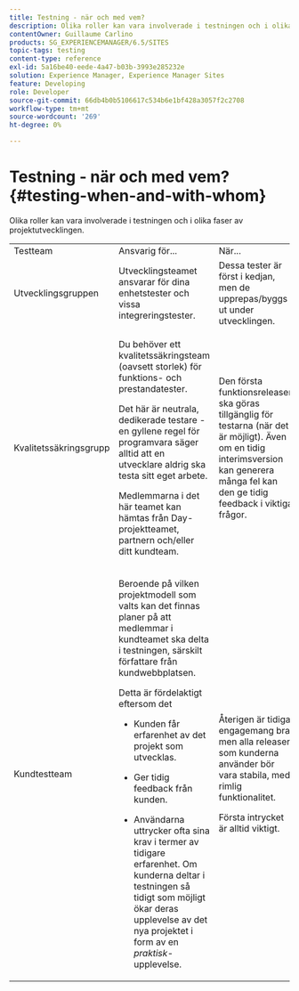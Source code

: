 ```yaml
---
title: Testning - när och med vem?
description: Olika roller kan vara involverade i testningen och i olika faser av projektutvecklingen.
contentOwner: Guillaume Carlino
products: SG_EXPERIENCEMANAGER/6.5/SITES
topic-tags: testing
content-type: reference
exl-id: 5a16be40-eede-4a47-b03b-3993e285232e
solution: Experience Manager, Experience Manager Sites
feature: Developing
role: Developer
source-git-commit: 66db4b0b5106617c534b6e1bf428a3057f2c2708
workflow-type: tm+mt
source-wordcount: '269'
ht-degree: 0%

---
```


# Testning - när och med vem?{#testing-when-and-with-whom}

Olika roller kan vara involverade i testningen och i olika faser av projektutvecklingen.

<table>
 <tbody>
  <tr>
   <td>Testteam</td>
   <td>Ansvarig för... </td>
   <td>När...</td>
  </tr>
  <tr>
   <td>Utvecklingsgruppen</td>
   <td>Utvecklingsteamet ansvarar för dina enhetstester och vissa integreringstester.</td>
   <td>Dessa tester är först i kedjan, men de upprepas/byggs ut under utvecklingen.</td>
  </tr>
  <tr>
   <td>Kvalitetssäkringsgrupp</td>
   <td><p>Du behöver ett kvalitetssäkringsteam (oavsett storlek) för funktions- och prestandatester.</p> <p>Det här är neutrala, dedikerade testare - en gyllene regel för programvara säger alltid att en utvecklare aldrig ska testa sitt eget arbete.</p> <p>Medlemmarna i det här teamet kan hämtas från Day-projektteamet, partnern och/eller ditt kundteam.</p> </td>
   <td><p>Den första funktionsreleasen ska göras tillgänglig för testarna (när det är möjligt). Även om en tidig interimsversion kan generera många fel kan den ge tidig feedback i viktiga frågor.</p> </td>
  </tr>
  <tr>
   <td>Kundtestteam</td>
   <td><p>Beroende på vilken projektmodell som valts kan det finnas planer på att medlemmar i kundteamet ska delta i testningen, särskilt författare från kundwebbplatsen.</p> <p>Detta är fördelaktigt eftersom det</p>
    <ul>
     <li><p>Kunden får erfarenhet av det projekt som utvecklas.</p> </li>
     <li><p>Ger tidig feedback från kunden.</p> </li>
     <li><p>Användarna uttrycker ofta sina krav i termer av tidigare erfarenhet. Om kunderna deltar i testningen så tidigt som möjligt ökar deras upplevelse av det nya projektet i form av en <i>praktisk</i>-upplevelse.</p> </li>
    </ul> </td>
   <td><p>Återigen är tidiga engagemang bra, men alla releaser som kunderna använder bör vara stabila, med rimlig funktionalitet.</p> <p>Första intrycket är alltid viktigt.</p> </td>
  </tr>
 </tbody>
</table>
